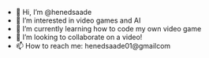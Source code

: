 - 👋 Hi, I’m @henedsaade
- 👀 I’m interested in video games and AI
- 🌱 I’m currently learning how to code my own video game
- 💞️ I’m looking to collaborate on a video!
- 📫 How to reach me: henedsaade01@gmailcom

<!---
henedsaade/henedsaade is a ✨ special ✨ repository because its `README.md` (this file) appears on your GitHub profile.
You can click the Preview link to take a look at your changes.
--->
